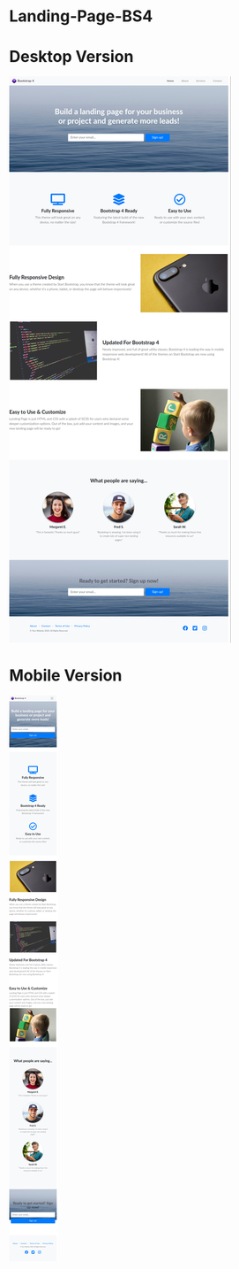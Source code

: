 # Landing-Page-BS4
 
# Desktop Version
  ![desktop-mockup](desktop.png)

# Mobile Version
  ![mobile-mockup](mobile.png)
